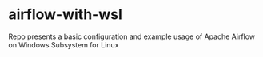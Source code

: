 # airflow-with-wsl
Repo presents a basic configuration and example usage of Apache Airflow on Windows Subsystem for Linux

